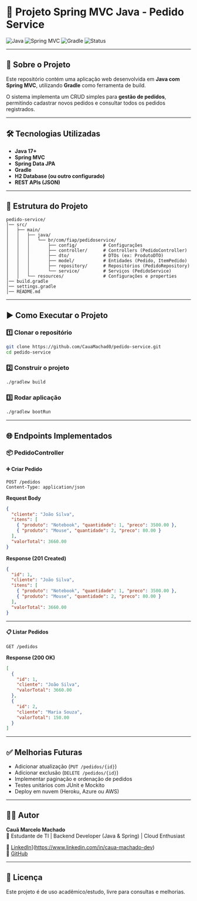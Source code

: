 # 🛒 Projeto Spring MVC Java - Pedido Service

![Java](https://img.shields.io/badge/Java-17-red?logo=java&logoColor=white)
![Spring MVC](https://img.shields.io/badge/Spring-MVC-brightgreen?logo=spring&logoColor=white)
![Gradle](https://img.shields.io/badge/Gradle-Build-blue?logo=gradle&logoColor=white)
![Status](https://img.shields.io/badge/Status-Em%20Desenvolvimento-yellow)

---

## 📖 Sobre o Projeto
Este repositório contém uma aplicação web desenvolvida em **Java com Spring MVC**, utilizando **Gradle** como ferramenta de build.  

O sistema implementa um CRUD simples para **gestão de pedidos**, permitindo cadastrar novos pedidos e consultar todos os pedidos registrados.

---

## 🛠️ Tecnologias Utilizadas
- **Java 17+**
- **Spring MVC**
- **Spring Data JPA**
- **Gradle**
- **H2 Database (ou outro configurado)**
- **REST APIs (JSON)**

---

## 📂 Estrutura do Projeto
```
pedido-service/
│── src/
│   ├── main/
│   │   ├── java/       
│   │   │   └── br/com/fiap/pedidoservice/
│   │   │       ├── config/          # Configurações
│   │   │       ├── controller/      # Controllers (PedidoController)
│   │   │       ├── dto/             # DTOs (ex: ProdutoDTO)
│   │   │       ├── model/           # Entidades (Pedido, ItemPedido)
│   │   │       ├── repository/      # Repositórios (PedidoRepository)
│   │   │       └── service/         # Serviços (PedidoService)
│   │   └── resources/               # Configurações e properties
│── build.gradle         
│── settings.gradle      
│── README.md            
```

---

## ▶️ Como Executar o Projeto

### 1️⃣ Clonar o repositório
```bash
git clone https://github.com/CauaMachad0/pedido-service.git
cd pedido-service
```

### 2️⃣ Construir o projeto
```bash
./gradlew build
```

### 3️⃣ Rodar aplicação
```bash
./gradlew bootRun
```

---

## 🌐 Endpoints Implementados

### 📦 PedidoController

#### ➕ Criar Pedido
```http
POST /pedidos
Content-Type: application/json
```
**Request Body**
```json
{
  "cliente": "João Silva",
  "itens": [
    { "produto": "Notebook", "quantidade": 1, "preco": 3500.00 },
    { "produto": "Mouse", "quantidade": 2, "preco": 80.00 }
  ],
  "valorTotal": 3660.00
}
```

**Response (201 Created)**
```json
{
  "id": 1,
  "cliente": "João Silva",
  "itens": [
    { "produto": "Notebook", "quantidade": 1, "preco": 3500.00 },
    { "produto": "Mouse", "quantidade": 2, "preco": 80.00 }
  ],
  "valorTotal": 3660.00
}
```

---

#### 📋 Listar Pedidos
```http
GET /pedidos
```

**Response (200 OK)**
```json
[
  {
    "id": 1,
    "cliente": "João Silva",
    "valorTotal": 3660.00
  },
  {
    "id": 2,
    "cliente": "Maria Souza",
    "valorTotal": 150.00
  }
]
```

---

## ✅ Melhorias Futuras
- Adicionar atualização (`PUT /pedidos/{id}`)  
- Adicionar exclusão (`DELETE /pedidos/{id}`)  
- Implementar paginação e ordenação de pedidos  
- Testes unitários com JUnit e Mockito  
- Deploy em nuvem (Heroku, Azure ou AWS)  

---

## 👨‍💻 Autor
**Cauã Marcelo Machado**  
📌 Estudante de TI | Backend Developer (Java & Spring) | Cloud Enthusiast  

🔗 [LinkedIn]([https://www.linkedin.com/in/cauã-machado)](https://www.linkedin.com/in/caua-machado-dev)  
🔗 [GitHub](https://github.com/CauaMachad0)

---

## 📜 Licença
Este projeto é de uso acadêmico/estudo, livre para consultas e melhorias.  
